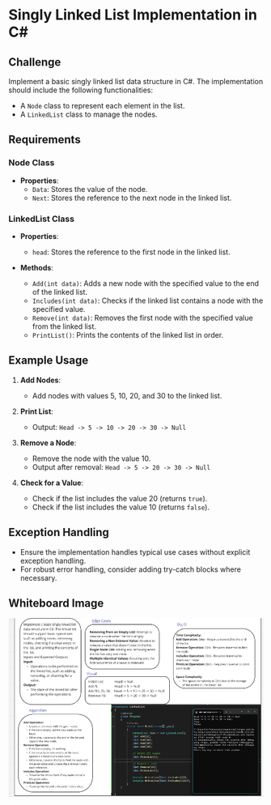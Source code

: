 # Singly Linked List Implementation in C#

## Challenge

Implement a basic singly linked list data structure in C#. The implementation should include the following functionalities:

- A `Node` class to represent each element in the list.
- A `LinkedList` class to manage the nodes.

## Requirements

### Node Class

- **Properties**:
  - `Data`: Stores the value of the node.
  - `Next`: Stores the reference to the next node in the linked list.

### LinkedList Class

- **Properties**:
  - `head`: Stores the reference to the first node in the linked list.

- **Methods**:
  - `Add(int data)`: Adds a new node with the specified value to the end of the linked list.
  - `Includes(int data)`: Checks if the linked list contains a node with the specified value.
  - `Remove(int data)`: Removes the first node with the specified value from the linked list.
  - `PrintList()`: Prints the contents of the linked list in order.

## Example Usage

1. **Add Nodes**:
   - Add nodes with values 5, 10, 20, and 30 to the linked list.
   
2. **Print List**:
   - Output: `Head -> 5 -> 10 -> 20 -> 30 -> Null`

3. **Remove a Node**:
   - Remove the node with the value 10.
   - Output after removal: `Head -> 5 -> 20 -> 30 -> Null`

4. **Check for a Value**:
   - Check if the list includes the value 20 (returns `true`).
   - Check if the list includes the value 10 (returns `false`).

## Exception Handling

- Ensure the implementation handles typical use cases without explicit exception handling.
- For robust error handling, consider adding try-catch blocks where necessary.


## Whiteboard Image

![Linked List Implementation](cc7.png)
